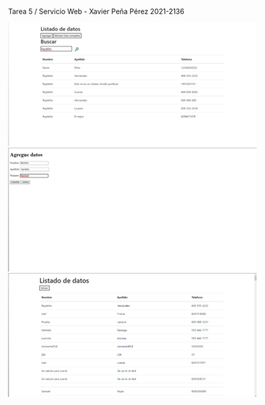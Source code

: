 Tarea 5 / Servicio Web - Xavier Peña Pérez 2021-2136

![Inicio](./png/Main.png)
![AdicionDatos](./png/Add.png)
![ListaDatos](./png/Lista.png)
